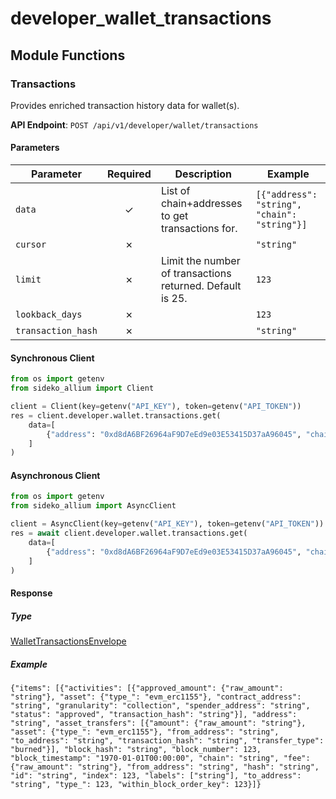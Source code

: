 # developer_wallet_transactions

## Module Functions
### Transactions <a name="get"></a>

Provides enriched transaction history data for wallet(s).

**API Endpoint**: `POST /api/v1/developer/wallet/transactions`

#### Parameters

| Parameter | Required | Description | Example |
|-----------|:--------:|-------------|--------|
| `data` | ✓ | List of chain+addresses to get transactions for. | `[{"address": "string", "chain": "string"}]` |
| `cursor` | ✗ |  | `"string"` |
| `limit` | ✗ | Limit the number of transactions returned. Default is 25. | `123` |
| `lookback_days` | ✗ |  | `123` |
| `transaction_hash` | ✗ |  | `"string"` |

#### Synchronous Client

```python
from os import getenv
from sideko_allium import Client

client = Client(key=getenv("API_KEY"), token=getenv("API_TOKEN"))
res = client.developer.wallet.transactions.get(
    data=[
        {"address": "0xd8dA6BF26964aF9D7eEd9e03E53415D37aA96045", "chain": "ethereum"}
    ]
)

```

#### Asynchronous Client

```python
from os import getenv
from sideko_allium import AsyncClient

client = AsyncClient(key=getenv("API_KEY"), token=getenv("API_TOKEN"))
res = await client.developer.wallet.transactions.get(
    data=[
        {"address": "0xd8dA6BF26964aF9D7eEd9e03E53415D37aA96045", "chain": "ethereum"}
    ]
)

```

#### Response

##### Type
[WalletTransactionsEnvelope](/sideko_allium/types/models/wallet_transactions_envelope.py)

##### Example
`{"items": [{"activities": [{"approved_amount": {"raw_amount": "string"}, "asset": {"type_": "evm_erc1155"}, "contract_address": "string", "granularity": "collection", "spender_address": "string", "status": "approved", "transaction_hash": "string"}], "address": "string", "asset_transfers": [{"amount": {"raw_amount": "string"}, "asset": {"type_": "evm_erc1155"}, "from_address": "string", "to_address": "string", "transaction_hash": "string", "transfer_type": "burned"}], "block_hash": "string", "block_number": 123, "block_timestamp": "1970-01-01T00:00:00", "chain": "string", "fee": {"raw_amount": "string"}, "from_address": "string", "hash": "string", "id": "string", "index": 123, "labels": ["string"], "to_address": "string", "type_": 123, "within_block_order_key": 123}]}`
<!-- CUSTOM DOCS START -->

<!-- CUSTOM DOCS END -->

